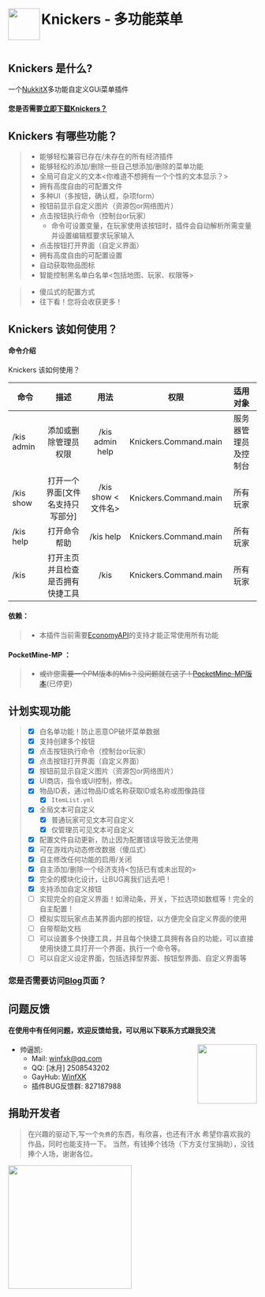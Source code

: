 <h1>Knickers - 多功能菜单 <img src="http://winfxk.cn:8090//upload/2021/10/cab9209b064dc692-7ed937be93bb457197ef468a38ef19a5.png" height="64" width="64" align="left"></img></h1>
<br>

## Knickers 是什么?

一个[NukkitX](https://github.com/NukkitX/Nukkit)多功能自定义GUi菜单插件

#### 您是否需要[立即下载Knickers？](https://github.com/WinfXK/Knickers/releases)

## Knickers 有哪些功能？
> - 能够轻松兼容已存在/未存在的所有经济插件
> - 能够轻松的添加/删除一些自己想添加/删除的菜单功能
> - 全局可自定义的文本<你难道不想拥有一个个性的文本显示？>
> - 拥有高度自由的可配置文件
> - 多种UI（多按钮，确认框，杂项form）
> - 按钮前显示自定义图片（资源包or网络图片）
> - 点击按钮执行命令（控制台or玩家）
> 	- 命令可设置变量，在玩家使用该按钮时，插件会自动解析所需变量并设置编辑框要求玩家输入
> - 点击按钮打开界面（自定义界面）
> - 拥有高度自由的可配置设置
> - 自动获取物品图标
> - 智能控制黑名单白名单<包括地图、玩家、权限等>


> - 傻瓜式的配置方式
> - 往下看！您将会收获更多！
## Knickers 该如何使用？

#### 命令介绍
Knickers 该如何使用？

| 命令 | 描述 | 用法 | 权限 | 适用对象 |
| ---- | :--: | :--: | :--: | :--: |
| /kis admin| 添加或删除管理员权限 | /kis admin help | Knickers.Command.main | 服务器管理员及控制台 |
| /kis show | 打开一个界面[文件名支持只写部分] | /kis show <文件名> | Knickers.Command.main | 所有玩家 |
| /kis help	 | 打开命令帮助 | /kis help | Knickers.Command.main | 所有玩家 |
| /kis | 打开主页并且检查是否拥有快捷工具 | /kis | Knickers.Command.main | 所有玩家 |
#### 依赖：
> - 本插件当前需要[EconomyAPI](https://nukkitx.com/resources/economyapi.14/)的支持才能正常使用所有功能
#### PocketMine-MP ：
> - ~~或许您需要一个PM版本的Mis？没问题就在这了！[PocketMine-MP版本](https://github.com/xkmp/MiniatureS-PHP)~~(已停更)
## 计划实现功能
> - [x] 白名单功能！防止恶意OP破坏菜单数据
> - [x] 支持创建多个按钮
> - [x] 点击按钮执行命令（控制台or玩家）
> - [x] 点击按钮打开界面（自定义界面）
> - [x] 按钮前显示自定义图片（资源包or网络图片）
> - [x] UI商店，指令或UI控制，修改。
> - [x] 物品ID表，通过物品ID或名称获取ID或名称或图像路径
>   - [x] `ItemList.yml`
> - [x] 全局文本可自定义
>	- [x] 普通玩家可见文本可自定义
>	- [x] 仅管理员可见文本可自定义
> - [x] 配置文件自动更新，防止因为配置错误导致无法使用
> - [x] 可在游戏内动态修改数据（傻瓜式）
> - [x] 自主修改任何功能的启用/关闭
> - [x] 自主添加/删除一个经济支持<包括已有或未出现的>
> - [x] 完全的模块化设计，让BUG离我们远去吧！
> - [x] 支持添加自定义按钮
> - [ ] 实现完全的自定义界面！如滑动条，开关，下拉选项如数框等！完全的自主配置！
> - [ ] 模拟实现玩家点击某界面内部的按钮，以方便完全自定义界面的使用
> - [ ] 自带帮助文档
> - [ ] 可以设置多个快捷工具，并且每个快捷工具拥有各自的功能，可以直接使用快捷工具打开一个界面，执行一个命令等。
> - [ ] 可以自定义设定界面，包括选择型界面、按钮型界面、自定义界面等

### 您是否需要访问[Blog](http://winfxk.cn:8090/archives/knickers)页面？
## 问题反馈

#### 在使用中有任何问题，欢迎反馈给我，可以用以下联系方式跟我交流

<img src="http://q2.qlogo.cn/headimg_dl?bs=2508543202&dst_uin=2508543202&dst_uin=2508543202&;dst_uin=2508543202&spec=100&url_enc=0&referer=bu_interface&term_type=PC" height="120" width="120" align="right"></img>
- 帅逼凯:
  - Mail: winfxk@qq.com
  - QQ: [冰月] 2508543202
  - GayHub: [WinfXK](https://github.com/WinfXK)
  - 插件BUG反馈群: 827187988

## 捐助开发者

> 在兴趣的驱动下,写一个`免费`的东西，有欣喜，也还有汗水
> 希望你喜欢我的作品，同时也能支持一下。
> 当然，有钱捧个钱场（下方支付宝捐助），没钱捧个人场，谢谢各位。

<img src="http://winfxk.cn:8090//upload/2021/10/Money_Alipay-3bd04dc85d5a420a84861fee45dd5afc.jpg" height="250" width="250" align="top"> 
